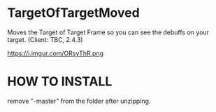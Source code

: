 # TargetOfTargetMoved
Moves the Target of Target Frame so you can see the debuffs on your target. (Client: TBC, 2.4.3)


https://i.imgur.com/ORsyThR.png


# HOW TO INSTALL
remove "-master" from the folder after unzipping.
